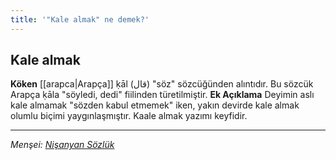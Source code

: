 ```yaml
---
title: '"Kale almak" ne demek?'
---
```


## Kale almak
**Köken**
[[arapca|Arapça]] ḳāl (قال) "söz" sözcüğünden alıntıdır.
Bu sözcük Arapça ḳāla "söyledi, dedi" fiilinden türetilmiştir.
**Ek Açıklama**
Deyimin aslı kale almamak "sözden kabul etmemek" iken, yakın devirde kale almak olumlu biçimi yaygınlaşmıştır. Kaale almak yazımı keyfidir.


---
*Menşei: [Nişanyan Sözlük](https://www.nisanyansozluk.com/kelime/kale%20almak)*